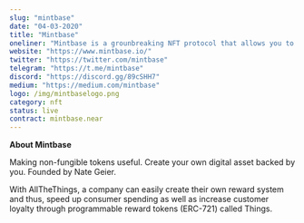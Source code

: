 ```yaml
---
slug: "mintbase"
date: "04-03-2020"
title: "Mintbase"
oneliner: "Mintbase is a grounbreaking NFT protocol that allows you to mint, sell, & develop on your own smart contract."
website: "https://www.mintbase.io/"
twitter: "https://twitter.com/mintbase"
telegram: "https://t.me/mintbase"
discord: "https://discord.gg/89cSHH7"
medium: "https://medium.com/mintbase"
logo: /img/mintbaselogo.png
category: nft
status: live
contract: mintbase.near
---
```


<b> About Mintbase </b>

Making non-fungible tokens useful. Create your own digital asset backed by you. Founded by Nate Geier.

With AllTheThings, a company can easily create their own reward system and thus, speed up consumer spending as well as increase customer loyalty through programmable reward tokens (ERC-721) called Things.
